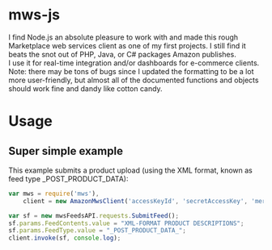 mws-js
======

I find Node.js an absolute pleasure to work with and made this rough
Marketplace web services client as one of my first projects. I still find it
beats the snot out of PHP, Java, or C# packages Amazon publishes.  
I use it for real-time integration and/or dashboards for e-commerce clients.
Note: there may be tons of bugs since I updated the formatting to be a lot
more user-friendly, but almost all of the documented functions and objects
should work fine and dandy like cotton candy.

Usage
=====

Super simple example
--------------------

This example submits a product upload (using the XML format, known as
feed type _POST_PRODUCT_DATA):

```javascript
var mws = require('mws'),
    client = new AmazonMwsClient('accessKeyId', 'secretAccessKey', 'merchantId', {});

var sf = new mwsFeedsAPI.requests.SubmitFeed();
sf.params.FeedContents.value = "XML-FORMAT PRODUCT DESCRIPTIONS";
sf.params.FeedType.value = "_POST_PRODUCT_DATA_";
client.invoke(sf, console.log);
```

